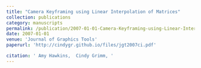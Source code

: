 ```yaml
---
title: "Camera Keyframing using Linear Interpolation of Matrices"
collection: publications
category: manuscripts
permalink: /publication/2007-01-01-Camera-Keyframing-using-Linear-Interpolation-of-Matrices
date: 2007-01-01
venue: 'Journal of Graphics Tools'
paperurl: 'http://cindygr.github.io/files/jgt2007ci.pdf'

citation: ' Amy Hawkins,  Cindy Grimm, '
---
```


